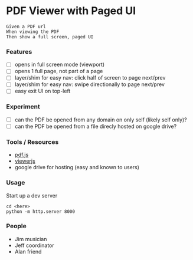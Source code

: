 # PDF Viewer with Paged UI

    Given a PDF url
    When viewing the PDF
    Then show a full screen, paged UI

### Features

- [ ] opens in full screen mode (viewport)
- [ ] opens 1 full page, not part of a page
- [ ] layer/shim for easy nav: click half of screen to page next/prev
- [ ] layer/shim for easy nav: swipe directionally to page next/prev
- [ ] easy exit UI on top-left

### Experiment

- [ ] can the PDF be opened from any domain on only self (likely self only)?
- [ ] can the PDF be opened from a file direcly hosted on google drive?

### Tools / Resources

- [pdf.js](https://mozilla.github.io/pdf.js/)
- [viewerjs](http://viewerjs.org/)
- google drive for hosting (easy and known to users)

### Usage

Start up a dev server

    cd <here>
    python -m http.server 8000

### People

- Jim musician
- Jeff coordinator
- Alan friend

